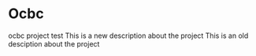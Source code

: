 # Ocbc
ocbc project test
This is a new description about the project
This is an old desciption about the project
